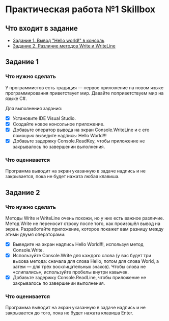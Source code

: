 # Практическая работа №1 Skillbox
## Что входит в задание
* [Задание 1. Вывод "Hello world!" в консоль](#задание-1)
* [Задание 2. Различие методов Write и WriteLine](https://github.com/QuiShimo/sb-homework01/edit/master/README.md#задание-2)

## Задание 1

### Что нужно сделать
У программистов есть традиция — первое приложение на новом языке программирования приветствует мир. Давайте поприветствуем мир на языке C#.

Для выполнения задания: 
- [x] Установите IDE Visual Studio. 
- [x] Создайте новое консольное приложение.
- [x] Добавьте оператор вывода на экран Console.WriteLine и с его помощью выведите надпись: Hello World!!!
- [x] Добавьте задержку Console.ReadKey, чтобы приложение не закрывалось по завершении выполнения.

### Что оценивается
Программа выводит на экран указанную в задаче надпись и не закрывается, пока не будет нажата любая клавиша.

## Задание 2

### Что нужно сделать
Методы Write и WriteLine очень похожи, но у них есть важное различие. Метод Write не переносит строку после того, как произошёл вывод на экран. Разработайте приложение, которое покажет вам разницу между этими двумя операторами:

- [x] Выведите на экран надпись Hello World!!!, используя метод Console.Write. 
- [x] Используйте Console.Write для каждого слова (у вас будет три вызова метода: сначала для слова Hello, потом для слова World, а затем — для трёх восклицательных знаков). Чтобы слова не «слипались», используйте пробелы внутри кавычек.
- [x] Добавьте задержку Console.ReadLine, чтобы приложение не закрывалось по завершении выполнения.

### Что оценивается
Программа выводит на экран указанную в задаче надпись и не закрывается до того, пока не будет нажата клавиша Enter.
